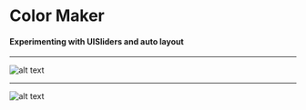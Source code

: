# Color Maker

#### Experimenting with UISliders and auto layout
***
![alt text](http://i.imgur.com/61gdCDx.gif "Color Maker")
***
![alt text](https://cdn-enterprise.discourse.org/udacity/uploads/default/original/3X/5/c/5c8e07b85488514526cfe0603dc13c842f6981ca.png "Color Maker - Portrait & Landscape")
